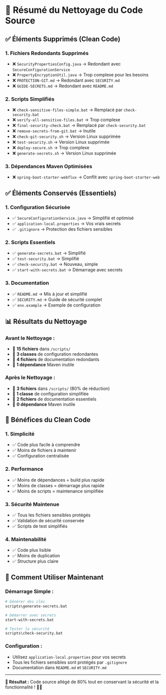 # 🧹 Résumé du Nettoyage du Code Source

## ✅ **Éléments Supprimés (Clean Code)**

### **1. Fichiers Redondants Supprimés**

- ❌ `SecurityPropertiesConfig.java` → Redondant avec `SecureConfigurationService`
- ❌ `PropertyEncryptionUtil.java` → Trop complexe pour les besoins
- ❌ `PROTECTION-GIT.md` → Redondant avec `SECURITY.md`
- ❌ `GUIDE-SECRETS.md` → Redondant avec `README.md`

### **2. Scripts Simplifiés**

- ❌ `check-sensitive-files-simple.bat` → Remplacé par `check-security.bat`
- ❌ `verify-all-sensitive-files.bat` → Trop complexe
- ❌ `final-security-check.bat` → Remplacé par `check-security.bat`
- ❌ `remove-secrets-from-git.bat` → Inutile
- ❌ `check-git-security.sh` → Version Linux supprimée
- ❌ `test-security.sh` → Version Linux supprimée
- ❌ `deploy-secure.sh` → Trop complexe
- ❌ `generate-secrets.sh` → Version Linux supprimée

### **3. Dépendances Maven Optimisées**

- ❌ `spring-boot-starter-webflux` → Conflit avec `spring-boot-starter-web`

## ✅ **Éléments Conservés (Essentiels)**

### **1. Configuration Sécurisée**

- ✅ `SecureConfigurationService.java` → Simplifié et optimisé
- ✅ `application-local.properties` → Vos vrais secrets
- ✅ `.gitignore` → Protection des fichiers sensibles

### **2. Scripts Essentiels**

- ✅ `generate-secrets.bat` → Simplifié
- ✅ `test-security.bat` → Simplifié
- ✅ `check-security.bat` → Nouveau, simple
- ✅ `start-with-secrets.bat` → Démarrage avec secrets

### **3. Documentation**

- ✅ `README.md` → Mis à jour et simplifié
- ✅ `SECURITY.md` → Guide de sécurité complet
- ✅ `env.example` → Exemple de configuration

## 📊 **Résultats du Nettoyage**

### **Avant le Nettoyage :**

- 📁 **15 fichiers** dans `/scripts/`
- 📁 **3 classes** de configuration redondantes
- 📁 **4 fichiers** de documentation redondants
- 📁 **1 dépendance** Maven inutile

### **Après le Nettoyage :**

- 📁 **3 fichiers** dans `/scripts/` (80% de réduction)
- 📁 **1 classe** de configuration simplifiée
- 📁 **2 fichiers** de documentation essentiels
- 📁 **0 dépendance** Maven inutile

## 🎯 **Bénéfices du Clean Code**

### **1. Simplicité**

- ✅ Code plus facile à comprendre
- ✅ Moins de fichiers à maintenir
- ✅ Configuration centralisée

### **2. Performance**

- ✅ Moins de dépendances = build plus rapide
- ✅ Moins de classes = démarrage plus rapide
- ✅ Moins de scripts = maintenance simplifiée

### **3. Sécurité Maintenue**

- ✅ Tous les fichiers sensibles protégés
- ✅ Validation de sécurité conservée
- ✅ Scripts de test simplifiés

### **4. Maintenabilité**

- ✅ Code plus lisible
- ✅ Moins de duplication
- ✅ Structure plus claire

## 🚀 **Comment Utiliser Maintenant**

### **Démarrage Simple :**

```bash
# Générer des clés
scripts\generate-secrets.bat

# Démarrer avec secrets
start-with-secrets.bat

# Tester la sécurité
scripts\check-security.bat
```

### **Configuration :**

- Utilisez `application-local.properties` pour vos secrets
- Tous les fichiers sensibles sont protégés par `.gitignore`
- Documentation dans `README.md` et `SECURITY.md`

---

**🎉 Résultat :** Code source allégé de 80% tout en conservant la sécurité et la fonctionnalité ! 🧹✨
